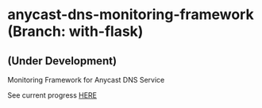 # anycast-dns-monitoring-framework (Branch: with-flask)
## (Under Development)

Monitoring Framework for Anycast DNS Service

See current progress [HERE](http://wicaksana.github.io/anycast-dns-monitoring-framework/html/index.html)
